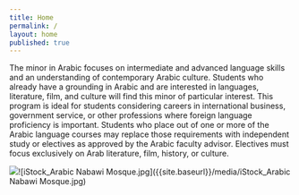```yaml
---
title: Home
permalink: /
layout: home
published: true
---
```


The minor in Arabic focuses on intermediate and advanced language skills and an understanding of contemporary Arabic culture. Students who already have a grounding in Arabic and are interested in languages, literature, film, and culture will find this minor of particular interest. This program is ideal for students considering careers in international business, government service, or other professions where foreign language proficiency is important. Students who place out of one or more of the Arabic language courses may replace those requirements with independent study or electives as approved by the Arabic faculty advisor. Electives must focus exclusively on Arab literature, film, history, or culture.

![]({{site.baseurl}}/media/iStock_Arabic%20Nabawi%20Mosque.jpg)![iStock_Arabic Nabawi Mosque.jpg]({{site.baseurl}}/media/iStock_Arabic Nabawi Mosque.jpg)

